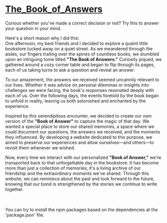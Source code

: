 <h1><a href="https://the-book-of-answers.onrender.com">The_Book_of_Answers</a></h1>
Curious whether you've made a correct decision or not? Try this to answer your question in your mind. <br>

Here's a short reason why I did this:<br>
One afternoon, my best friends and I decided to explore a quaint little bookstore tucked away on a quiet street. As we meandered through the aisles, our fingers trailing over the spines of countless books, we stumbled upon an intriguing tome titled **"The Book of Answers."** Curiosity piqued, we gathered around a cozy corner table and began to flip through its pages, each of us taking turns to ask a question and reveal an answer.

To our amazement, the answers we received seemed uncannily relevant to our lives. Whether it was advice on personal dilemmas or insights into challenges we were facing, the book's responses resonated deeply with each of us. Over the following days, the events foretold by the book began to unfold in reality, leaving us both astonished and enchanted by the experience.

Inspired by this serendipitous encounter, we decided to create our own version of the **"Book of Answer"** to capture the magic of that day. We wanted a special place to store our shared memories, a space where we could document our questions, the answers we received, and the moments they influenced. By developing a website dedicated to this purpose, we aimed to preserve our experiences and allow ourselves—and others—to revisit them whenever we wished.

Now, every time we interact with our personalized **"Book of Answer,"** we're transported back to that unforgettable day in the bookstore. It has become more than just a collection of memories; it's a living archive of our friendship and the extraordinary moments we've shared. Through this website, we can reminisce about the past and look forward to the future, knowing that our bond is strengthened by the stories we continue to write together.

<br>
<br>
You can try to install the npm packages based on the dependencies at the 'package.json' file.

